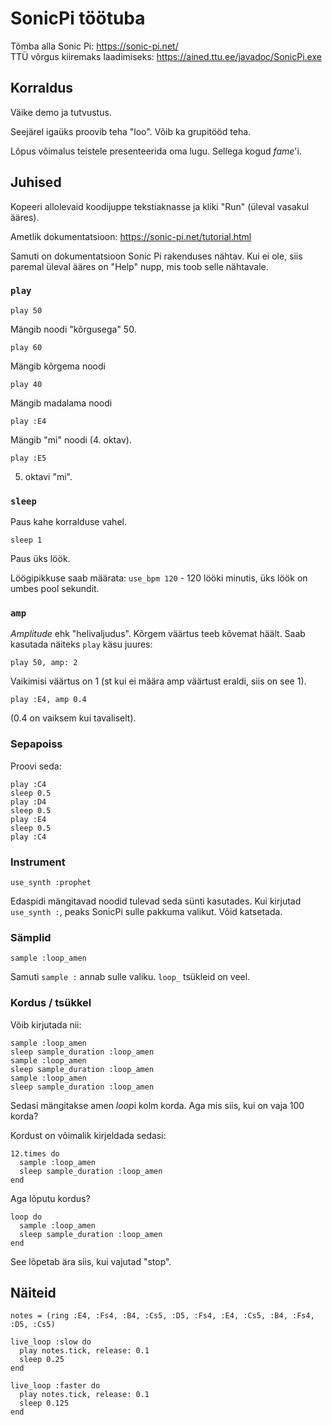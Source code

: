 # SonicPi töötuba

Tõmba alla Sonic Pi: https://sonic-pi.net/  
TTÜ võrgus kiiremaks laadimiseks: https://ained.ttu.ee/javadoc/SonicPi.exe


## Korraldus

Väike demo ja tutvustus.

Seejärel igaüks proovib teha "loo". Võib ka grupitööd teha.

Lõpus võimalus teistele presenteerida oma lugu. Sellega kogud *fame*'i.


## Juhised

Kopeeri allolevaid koodijuppe tekstiaknasse ja kliki "Run" (üleval vasakul ääres).

Ametlik dokumentatsioon: https://sonic-pi.net/tutorial.html

Samuti on dokumentatsioon Sonic Pi rakenduses nähtav. Kui ei ole, siis paremal üleval ääres on "Help" nupp, mis toob selle nähtavale.

### `play`

`play 50`

Mängib noodi "kõrgusega" 50.

`play 60`

Mängib kõrgema noodi

`play 40`

Mängib madalama noodi

`play :E4`

Mängib "mi" noodi (4. oktav).

`play :E5`

5. oktavi "mi".

### `sleep`

Paus kahe korralduse vahel.

`sleep 1`

Paus üks löök.

Löögipikkuse saab määrata: `use_bpm 120` - 120 lööki minutis, üks löök on umbes pool sekundit.

### `amp`

*Amplitude* ehk "helivaljudus". Kõrgem väärtus teeb kõvemat häält. Saab kasutada näiteks `play` käsu juures:

`play 50, amp: 2`

Vaikimisi väärtus on 1 (st kui ei määra amp väärtust eraldi, siis on see 1).

`play :E4, amp 0.4`

(0.4 on vaiksem kui tavaliselt).

### Sepapoiss

Proovi seda:

```
play :C4
sleep 0.5
play :D4
sleep 0.5
play :E4
sleep 0.5
play :C4
```

### Instrument

`use_synth :prophet`

Edaspidi mängitavad noodid tulevad seda sünti kasutades. Kui kirjutad `use_synth :`, peaks SonicPi sulle pakkuma valikut. Võid katsetada.

### Sämplid

`sample :loop_amen`

Samuti `sample :` annab sulle valiku. `loop_` tsükleid on veel.

### Kordus / tsükkel

Võib kirjutada nii:

```
sample :loop_amen
sleep sample_duration :loop_amen
sample :loop_amen
sleep sample_duration :loop_amen
sample :loop_amen
sleep sample_duration :loop_amen
```
Sedasi mängitakse amen *loop*i kolm korda. Aga mis siis, kui on vaja 100 korda?

Kordust on võimalik kirjeldada sedasi:

```
12.times do
  sample :loop_amen
  sleep sample_duration :loop_amen
end
```

Aga lõputu kordus?

```
loop do
  sample :loop_amen
  sleep sample_duration :loop_amen
end
```

See lõpetab ära siis, kui vajutad "stop".


## Näiteid

```
notes = (ring :E4, :Fs4, :B4, :Cs5, :D5, :Fs4, :E4, :Cs5, :B4, :Fs4, :D5, :Cs5)

live_loop :slow do
  play notes.tick, release: 0.1
  sleep 0.25
end

live_loop :faster do
  play notes.tick, release: 0.1
  sleep 0.125
end
```
